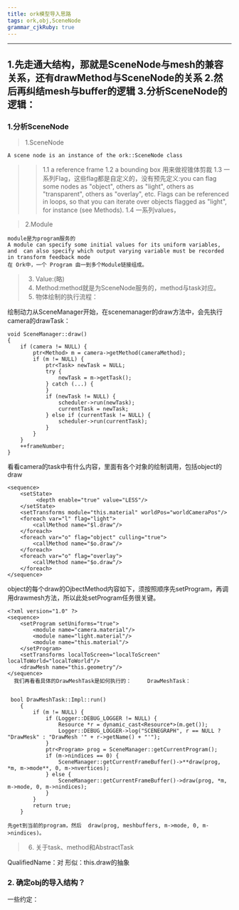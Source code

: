 ```yaml
---
title: ork模型导入思路
tags: ork,obj,SceneNode
grammar_cjkRuby: true
---
```

--------

1.先走通大结构，那就是SceneNode与mesh的兼容关系，还有drawMethod与SceneNode的关系
2.然后再纠结mesh与buffer的逻辑
3.分析SceneNode的逻辑：
--------



### 1.分析SceneNode

> 1.SceneNode
    
    A scene node is an instance of the ork::SceneNode class
    
>> 1.1 a reference frame
>> 1.2 a bounding box 用来做视锥体剪裁
>> 1.3 一系列Flag，这些flag都是自定义的，没有预先定义:you can flag some nodes as "object", others as "light", others as "transparent", others as "overlay", etc. Flags can be referenced in loops, so that you can iterate over objects flagged as "light", for instance (see Methods).
>> 1.4 一系列values，

> 2.Module

    module是为program服务的
    A module can specify some initial values for its uniform variables, and  can also specify which output varying variable must be recorded in transform feedback mode
    在 Ork中，一个 Program 由一到多个Module链接组成。

    
> 3. Value:(略)
> 4. Method:method就是为SceneNode服务的，method与task对应。
> 5. 物体绘制的执行流程：


绘制动力从SceneManager开始，在scenemanager的draw方法中，会先执行camera的drawTask：

    void SceneManager::draw()
    {
        if (camera != NULL) {
            ptr<Method> m = camera->getMethod(cameraMethod);
            if (m != NULL) {
                ptr<Task> newTask = NULL;
                try {
                    newTask = m->getTask();
                } catch (...) {
                }
                if (newTask != NULL) {
                    scheduler->run(newTask);
                    currentTask = newTask;
                } else if (currentTask != NULL) {
                    scheduler->run(currentTask);
                }
            }
        }
        ++frameNumber;
    }

看看camera的task中有什么内容，里面有各个对象的绘制调用，包括object的draw


    <sequence>
        <setState>
             <depth enable="true" value="LESS"/>
        </setState>
        <setTransforms module="this.material" worldPos="worldCameraPos"/>
        <foreach var="l" flag="light">
            <callMethod name="$l.draw"/>
        </foreach>
        <foreach var="o" flag="object" culling="true">
            <callMethod name="$o.draw"/>
        </foreach>
        <foreach var="o" flag="overlay">
            <callMethod name="$o.draw"/>
        </foreach>
    </sequence>



object的每个draw的OjbectMethod内容如下，须按照顺序先setProgram，再调用drawmesh方法，所以此处setProgram任务很关键。

    <?xml version="1.0" ?>
    <sequence> 
        <setProgram setUniforms="true">
            <module name="camera.material"/>
            <module name="light.material"/>
            <module name="this.material"/>
        </setProgram>
        <setTransforms localToScreen="localToScreen" localToWorld="localToWorld"/>
        <drawMesh name="this.geometry"/>
    </sequence>
      我们再看看具体的DrawMeshTask是如何执行的：     DrawMeshTask：
  

     bool DrawMeshTask::Impl::run()
        {
            if (m != NULL) {
                if (Logger::DEBUG_LOGGER != NULL) {
                    Resource *r = dynamic_cast<Resource*>(m.get());
                    Logger::DEBUG_LOGGER->log("SCENEGRAPH", r == NULL ? "DrawMesk" : "DrawMesh '" + r->getName() + "'");
                }
                ptr<Program> prog = SceneManager::getCurrentProgram();
                if (m->nindices == 0) {
                    SceneManager::getCurrentFrameBuffer()->**draw(prog, *m, m->mode**, 0, m->nvertices);
                } else {
                    SceneManager::getCurrentFrameBuffer()->draw(prog, *m, m->mode, 0, m->nindices);
                }
            }
            return true;
        }

    先get到当前的program，然后  draw(prog, meshbuffers, m->mode, 0, m->nindices)。


> 6. 关于task、method和AbstractTask

QualifiedName：对 形似：this.draw的抽象


### 2. 确定obj的导入结构？

一些约定：










